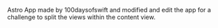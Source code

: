 Astro App made by 100daysofswift and modified and edit the app for a challenge to split the views within the content view.
